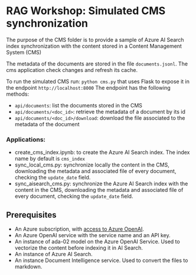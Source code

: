 # RAG Workshop: Simulated CMS synchronization

The purpose of the CMS folder is to provide a sample of Azure AI Search index synchronization with the content stored in a Content Management System (CMS)

The metadata of the documents are stored in the file `documents.jsonl`. The cms application check changes and refresh its cache.

To run the simulated CMS run: `python cms.py` that uses Flask to expose it in the endpoint `http://localhost:8000`
The endpoint has the following methods:
- `api/documents`: list the documents stored in the CMS
- `api/documents/<doc_id>`: retrieve the metadata of a document by its id
- `api/documents/<doc_id>/download`: download the file associated to the metadata of the document

### Applications:
- create_cms_index.ipynb: to create the Azure AI Search index. The index name by default is `cms_index`
- sync_local_cms.py: synchronize locally the content in the CMS, downloading the metadata and associated file of every document, checking the `update_date` field.
- sync_aisearch_cms.py: synchronize the Azure AI Search index with the content in the CMS, downloading the metadata and associated file of every document, checking the `update_date` field.

## Prerequisites
+ An Azure subscription, with [access to Azure OpenAI](https://aka.ms/oai/access).
+ An Azure OpenAI service with the service name and an API key.
+ An instance of ada-02 model on the Azure OpenAI Service. Used to vectorize the content before indexing it in AI Search.
+ An instance of Azure AI Search.
+ An instance Document Intelligence service. Used to convert the files to markdown.

